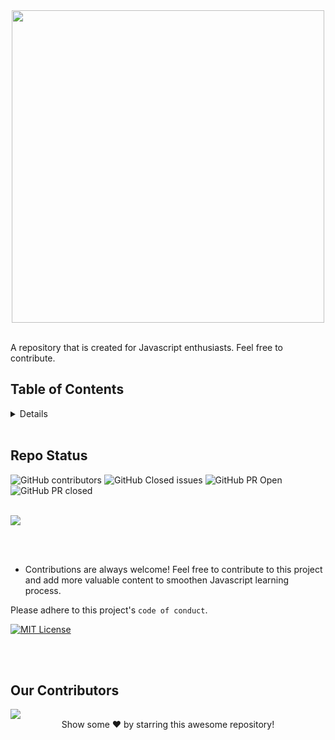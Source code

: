 <div align="center">
     <img width=500 src="https://www.ankitweblogic.com/javascript/js_img/javascript.png"/>
</div><br>

A repository that is created for Javascript enthusiasts. Feel free to contribute.

## Table of Contents

<details>
 
List of all the Concepts which are covered :

- [Console](Tutorials/01_Console/01_Console.js)
- [Variables](Tutorials/02_Variables/Variables.js)
- [About var keyword](Tutorials/03_Var/Var.js)
- [About Let keyword](Tutorials/04_Let/Let.js)
- [About const Keyword](Tutorials/05_Const/Const.js)
- [Data Types in js](Tutorials/06_Datatypes/Data_Types.js)
- [Operators](Tutorials/07_Operators/Operators.js)
- [Special Operators like Ternary and Spread Operator](Tutorials/08_Special_Operators.js)
- [All About Conditional Statements](Tutorials/09_Conditional.js)
- [All About Loops](Tutorials/10_Loops.js)
- [All About Functions](Tutorials/11_Functions.js)
- [String Properties](Tutorials/12_String_Properties.js)
- [String Methods](Tutorials/13_String_Methods.js)
- [Array Properties](Tutorials/14_Array_Properties.js)
- [Array Methods](Tutorials/15_Array_Methods.js)
- [Dates in Js](Tutorials/16_Dates.js)
- [Math Module in JS](Tutorials/17_Math.js)
- [All About Local Storage](Tutorials/18_Local_Storage.js)
- [All About JSON](Tutorials/19_JSON.js)
- [All About JS Arrow Functions](Tutorials/20_Arrow_Functions.js)
- [Promises](Tutorials/21_Promises.js)
- [Callback Hell in JS](Tutorials/22_Callback.js)
- [Destructuring in JS](Tutorials/23_Destructuring.js)
- [Switch Cases](Tutorials/24_Switch_Case.js)
- [All About Iterable Data Types](Tutorials/25_Iterables.js)
- [Error Handling](Tutorials/26_Error_Handling/Error_Handling.js)
- [Map Datastructure in JS](Tutorials/26_Map.js)
- [Hoisting in JS](Tutorials/28_Hoisting/Hoisting.js)
- [Strict Mode](Tutorials/27_Strict_Mode.js)
- [Classes](Tutorials/28_Classes.js)
</details>

<br>

## Repo Status
![GitHub contributors](https://img.shields.io/github/contributors/arkalsekar/Learn-Javascript?style=for-the-badge&color=blue)
![GitHub Closed issues](https://img.shields.io/github/issues-closed-raw/arkalsekar/Learn-Javascript?style=for-the-badge&color=brightgreen)
![GitHub PR Open](https://img.shields.io/github/issues-pr/arkalsekar/Learn-Javascript?style=for-the-badge&color=aqua)
![GitHub PR closed](https://img.shields.io/github/issues-pr-closed-raw/arkalsekar/Learn-Javascript?style=for-the-badge&color=blue)

<br>

<img src="https://starchart.cc/arkalsekar/Learn-Javascript.svg" />

<br><br>

- Contributions are always welcome! Feel free to contribute to this project and add more valuable content to smoothen Javascript learning process.

Please adhere to this project's `code of conduct`.

[![MIT License](https://img.shields.io/badge/License-MIT-green.svg)](https://choosealicense.com/licenses/mit/)

<br><br>
## Our Contributors
<a href="https://github.com/arkalsekar/Learn-Javascript/graphs/contributors">
  <img src="https://contrib.rocks/image?repo=arkalsekar/Learn-Javascript" />
</a>

<br>

<div align="center">
Show some ❤️ by starring this awesome repository!
</div>
